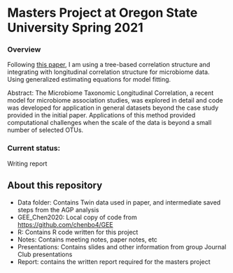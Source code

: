 # Masters Project at Oregon State University Spring 2021


### Overview
Following [this paper](https://journals.plos.org/ploscompbiol/article?id=10.1371/journal.pcbi.1008108), I am using a tree-based correlation structure and integrating with longitudinal correlation structure for microbiome data. Using generalized estimating equations for model fitting.

Abstract:
The Microbiome Taxonomic Longitudinal Correlation, a recent model for microbiome association studies, was explored in detail and code was developed for application in general datasets beyond the case study provided in the initial paper. Applications of this method provided computational challenges when the scale of the data is beyond a small number of selected OTUs.

### Current status:
Writing report

## About this repository

 - Data folder: Contains Twin data used in paper, and intermediate saved steps from the AGP analysis
 - GEE_Chen2020: Local copy of code from https://github.com/chenbo4/GEE
 - R: Contains R code written for this project
 - Notes: Contains meeting notes, paper notes, etc
 - Presentations: Contains slides and other information from group Journal Club presentations
 - Report: contains the written report required for the masters project
